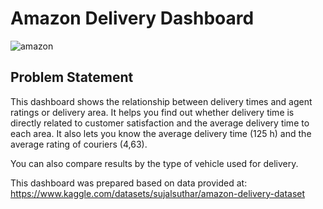 # Amazon Delivery Dashboard

![amazon](https://github.com/EMironczuk/Amazon_PowerBI/assets/111427081/db91becf-9234-40c1-b947-394286e57ae6)

## Problem Statement

This dashboard shows the relationship between delivery times and  agent ratings or delivery area. It helps you find out whether delivery time is directly related to customer satisfaction and the average delivery time to each area. It also lets you know the average delivery time (125 h) and the average rating of couriers (4,63).

You can also compare results by the type of vehicle used for delivery.

This dashboard was prepared based on data provided at: https://www.kaggle.com/datasets/sujalsuthar/amazon-delivery-dataset
